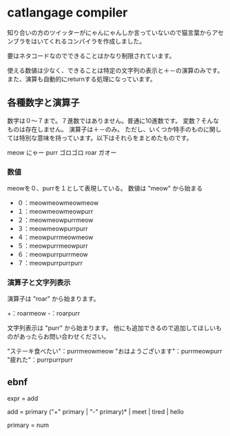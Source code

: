 # catlangage compiler

知り合いの方のツイッターがにゃんにゃんしか言っていないので猫言葉からアセンブラをはいてくれるコンパイラを作成しました。

要はネタコードなのでできることはかなり制限されています。

使える数値は少なく、できることは特定の文字列の表示と＋－の演算のみです。また、演算も自動的にreturnする処理になっています。

## 各種数字と演算子

数字は０～７まで。７進数ではありません。普通に10進数です。
変数？そんなものは存在しません。
演算子は＋－のみ。
ただし、いくつか特手のものに関しては特別な意味を持っています。以下はそれらをまとめたものです。

meow にゃー
purr ゴロゴロ
roar ガオー

### 数値

meowを０、purrを１として表現している。
数値は "meow" から始まる

- ０：meowmeowmeowmeow
- １：meowmeowmeowpurr
- ２：meowmeowpurrmeow
- ３：meowmeowpurrpurr
- ４：meowpurrmeowmeow
- ５：meowpurrmeowpurr
- ６：meowpurrpurrmeow
- ７：meowpurrpurrpurr

### 演算子と文字列表示

演算子は "roar" から始まります。

+：roarmeow
-：roarpurr

文字列表示は "purr" から始まります。
他にも追加できるので追加してほしいものがあったらお問い合わせください。

"ステーキ食べたい"：purrmeowmeow
"おはようございます"：purrmeowpurr
"疲れた"：purrpurrpurr

## ebnf


expr = add

add = primary ("+" primary | "-" primary)* | meet | tired | hello

primary = num 
  

